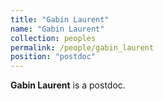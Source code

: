 ```yaml
---
title: "Gabin Laurent"
name: "Gabin Laurent"
collection: peoples
permalink: /people/gabin_laurent
position: "postdoc"
---
```


**Gabin Laurent** is a postdoc.
